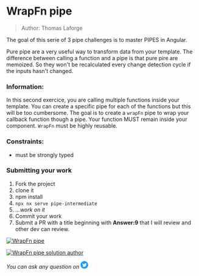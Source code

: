<h1>WrapFn pipe</h1>

> Author: Thomas Laforge

The goal of this serie of 3 pipe challenges is to master PIPES in Angular.

Pure pipe are a very useful way to transform data from your template. The difference between calling a function and a pipe is that pure pire are memoized. So they won't be recalculated every change detection cycle if the inputs hasn't changed.

### Information:

In this second exercice, you are calling multiple functions inside your template. You can create a specific pipe for each of the functions but this will be too cumbersome.
The goal is to create a `wrapFn` pipe to wrap your callback function though a pipe. Your function MUST remain inside your component. `WrapFn` must be highly reusable.

### Constraints:

- must be strongly typed

### Submitting your work

1. Fork the project
2. clone it
3. npm install
4. `npx nx serve pipe-intermediate`
5. _...work on it_
6. Commit your work
7. Submit a PR with a title beginning with **Answer:9** that I will review and other dev can review.

<a href="https://github.com/tomalaforge/angular-challenges/pulls?q=label%3A9+label%3Aanswer"><img src="https://img.shields.io/badge/-Solutions-green" alt="WrapFn pipe"/></a>

<a href='https://github.co m/tomalaforge/angular-challenges/pulls?q=label%3A9+label%3A"answer+author"'><img src="https://img.shields.io/badge/-Author solution-important" alt="WrapFn pipe solution author"/></a>

<!-- <a href="{Blog post url}" target="_blank" rel="noopener noreferrer"><img src="https://img.shields.io/badge/-Blog post explanation-blue" alt="WrapFn pipe blog article"/></a> -->

_You can ask any question on_ <a href="https://twitter.com/laforge_toma" target="_blank" rel="noopener noreferrer"><img src="./../../logo/twitter.svg" height=20px alt="twitter"/></a>
